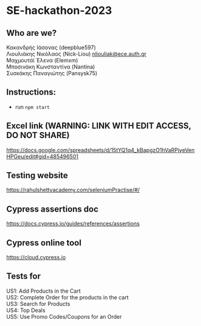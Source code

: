 # SE-hackathon-2023
## Who are we?
Κακανδρής Ιάσονας (deepblue597)   
Λιουλιάκης Νικόλαος (Nick-Liou) nliouliak@ece.auth.gr  
Μαχμουτάϊ Έλενα (Elemxm)   
Μποσινάκη Κωνσταντίνα (Nantina)   
Συσκάκης Παναγιώτης (Pansysk75)   

## Instructions:
- run `npm start`

## Excel link (WARNING: LINK WITH EDIT ACCESS, DO NOT SHARE)
https://docs.google.com/spreadsheets/d/15tYQ1q4_kBapgzO1hVaRPjyeVenHPGeu/edit#gid=485496501

## Testing website
https://rahulshettyacademy.com/seleniumPractise/#/

## Cypress assertions doc
https://docs.cypress.io/guides/references/assertions

## Cypress online tool
https://cloud.cypress.io


## Tests for 

US1: Add Products in the Cart  
US2: Complete Order for the products in the cart  
US3: Search for Products  
US4: Top Deals  
US5: Use Promo Codes/Coupons for an Order 
